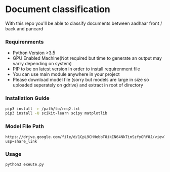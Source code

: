 # Document classification

With this repo you'll be able to classify documents between aadhaar front / back and pancard 
### Requirenments 
 - Python Version >3.5 
 - GPU Enabled Machine(Not required but time to generate an output may varry depending on system)
 - PIP to be on latest version in order to install requirenment file 
 - You can use main module anywhere in your project
 - Please download model file (sorry but models are large in size so uploaded seperately on gdrive) and extract in root of directory

### Installation Guide
```bash
pip3 install -r /path/to/req2.txt
pip3 install -U scikit-learn scipy matplotlib

```
### Model File Path
```
https://drive.google.com/file/d/1CpL9CHHebbT8ikIN64NkTinSzfyORf8J/view?usp=share_link
```
### Usage
```
python3 exeute.py 
```
